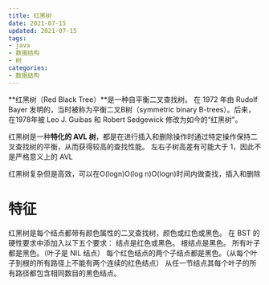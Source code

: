 ```yaml
---
title: 红黑树
date: 2021-07-15
updated: 2021-07-15
tags:
- java
- 数据结构
- 树
categories:
- 数据结构
---
```


**红黑树（Red Black Tree）**是一种自平衡二叉查找树。
在 1972 年由 Rudolf Bayer 发明的，当时被称为平衡二叉B树（symmetric binary B-trees）。后来，在1978年被 Leo J. Guibas 和 Robert Sedgewick 修改为如今的“红黑树”。

红黑树是一种**特化的 AVL 树**，都是在进行插入和删除操作时通过特定操作保持二叉查找树的平衡，从而获得较高的查找性能。
左右子树高差有可能大于 1，因此不是严格意义上的 AVL

红黑树复杂但是高效，可以在O(logn)O(log n)O(logn)时间内做查找，插入和删除
# 特征
红黑树是每个结点都带有颜色属性的二叉查找树，颜色或红色或黑色。
在 BST 的硬性要求中添加入以下五个要求：
结点是红色或黑色。
根结点是黑色。
所有叶子都是黑色。（叶子是 NIL 结点）
每个红色结点的两个子结点都是黑色。（从每个叶子到根的所有路径上不能有两个连续的红色结点）
从任一节结点其每个叶子的所有路径都包含相同数目的黑色结点。

